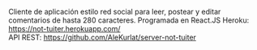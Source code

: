 Cliente de aplicación estilo red social para leer, postear y editar comentarios de hasta 280 caracteres. Programada en React.JS 
Heroku: https://not-tuiter.herokuapp.com/  
API REST: https://github.com/AleKurlat/server-not-tuiter  
